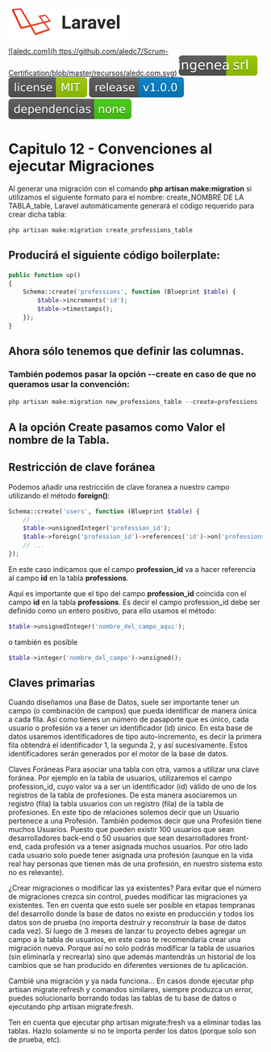 ![Laravel](https://raw.githubusercontent.com/aledc7/Laravel/master/pirullo.png "Aledc.com")

[![aledc.com](h ttps://github.com/aledc7/Scrum-Certification/blob/master/recursos/aledc.com.svg)](https://aledc.com)
[![ingenea.com.ar](https://github.com/aledc7/Scrum-Certification/blob/master/recursos/ingenea.svg)](http://ingenea.com.ar)
[![License](https://github.com/aledc7/Scrum-Certification/blob/master/recursos/mit-license.svg)](https://aledc.com)
[![GitHub release](https://github.com/aledc7/Scrum-Certification/blob/master/recursos/release.svg)](https://aledc.com)
[![Dependencies](https://github.com/aledc7/Scrum-Certification/blob/master/recursos/dependencias-none.svg)](https://aledc.com)

# Capitulo 12 - Convenciones al ejecutar Migraciones


Al generar una migración con el comando __php artisan make:migration__ si utilizamos el siguiente formato para el nombre: create_NOMBRE DE LA TABLA_table, Laravel automáticamente generará el código requerido para crear dicha tabla:

```php
php artisan make:migration create_professions_table
````

## Producirá el siguiente código boilerplate:
```php
public function up()
{
    Schema::create('professions', function (Blueprint $table) {
        $table->increments('id');
        $table->timestamps();
    });
}
````

## Ahora sólo tenemos que definir las columnas.

### También podemos pasar la opción __--create__ en caso de que no queramos usar la convención:

```php
php artisan make:migration new_professions_table --create=professions
````

## A la opción Create pasamos como Valor el nombre de la Tabla.

## Restricción de clave foránea
Podemos añadir una restricción de clave foranea a nuestro campo utilizando el método __foreign()__:
```php
Schema::create('users', function (Blueprint $table) {
    // ...
    $table->unsignedInteger('profession_id'); 
    $table->foreign('profession_id')->references('id')->on('professions');
    // ...
});
````

En este caso indicamos que el campo __profession_id__ va a hacer referencia al campo __id__ en la tabla __professions__.

Aquí es importante que el tipo del campo __profession_id__ coincida con el campo __id__ en la tabla __professions__. Es decir el campo profession_id debe ser definido como un entero positivo, para ello usamos el método:
```php
$table->unsignedInteger('nombre_del_campo_aqui');
```
o también es posible
```php
$table->integer('nombre_del_campo')->unsigned();
```

## Claves primarias  

Cuando diseñamos una Base de Datos, suele ser importante tener un campo (o combinación de campos) que pueda identificar de manera única a cada fila. Así como tienes un número de pasaporte que es único, cada usuario o profesión va a tener un identificador (id) único. En esta base de datos usaremos identificadores de tipo auto-incremento, es decir la primera fila obtendrá el identificador 1, la segunda 2, y así sucesivamente. Estos identificadores serán generados por el motor de la base de datos.

Claves Foráneas
Para asociar una tabla con otra, vamos a utilizar una clave foránea. Por ejemplo en la tabla de usuarios, utilizaremos el campo profession_id, cuyo valor va a ser un identificador (id) válido de uno de los registros de la tabla de profesiones. De esta manera asociaremos un registro (fila) la tabla usuarios con un registro (fila) de la tabla de profesiones. En este tipo de relaciones solemos decir que un Usuario pertenece a una Profesión. También podemos decir que una Profesión tiene muchos Usuarios. Puesto que pueden existir 100 usuarios que sean desarrolladores back-end o 50 usuarios que sean desarrolladores front-end, cada profesión va a tener asignada muchos usuarios. Por otro lado cada usuario solo puede tener asignada una profesión (aunque en la vida real hay personas que tienen más de una profesión, en nuestro sistema esto no es relevante).

¿Crear migraciones o modificar las ya existentes?
Para evitar que el número de migraciones crezca sin control, puedes modificar las migraciones ya existentes. Ten en cuenta que esto suele ser posible en etapas tempranas del desarrollo donde la base de datos no existe en producción y todos los datos son de prueba (no importa destruir y reconstruir la base de datos cada vez). Si luego de 3 meses de lanzar tu proyecto debes agregar un campo a la tabla de usuarios, en este caso te recomendaría crear una migración nueva. Porque así no solo podrás modificar la tabla de usuarios (sin eliminarla y recrearla) sino que además mantendrás un historial de los cambios que se han producido en diferentes versiones de tu aplicación.

Cambié una migración y ya nada funciona…
En casos donde ejecutar php artisan migrate:refresh y comandos similares, siempre produzca un error, puedes solucionarlo borrando todas las tablas de tu base de datos o ejecutando php artisan migrate:fresh.

Ten en cuenta que ejecutar php artisan migrate:fresh va a eliminar todas las tablas. Hazlo solamente si no te importa perder los datos (porque solo son de prueba, etc).
